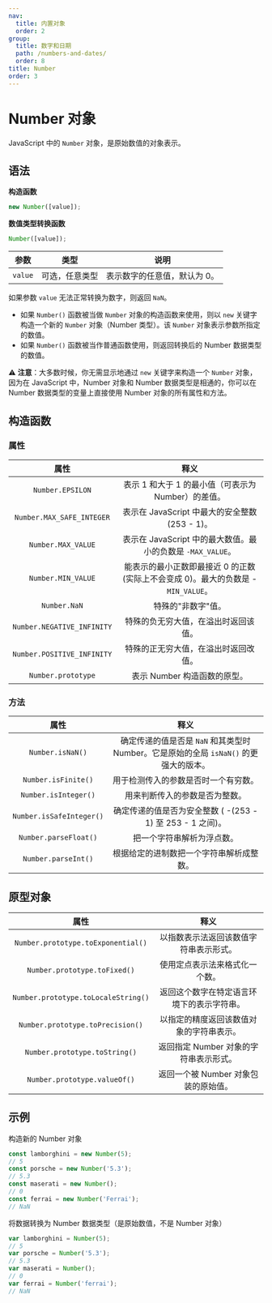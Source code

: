 ```yaml
---
nav:
  title: 内置对象
  order: 2
group:
  title: 数字和日期
  path: /numbers-and-dates/
  order: 8
title: Number
order: 3
---
```


# Number 对象

JavaScript 中的 `Number` 对象，是原始数值的对象表示。

## 语法

**构造函数**

```js
new Number([value]);
```

**数值类型转换函数**

```js
Number([value]);
```

| 参数    | 类型           | 说明                         |
| ------- | -------------- | ---------------------------- |
| `value` | 可选，任意类型 | 表示数字的任意值，默认为 0。 |

如果参数 `value` 无法正常转换为数字，则返回 `NaN`。

- 如果 `Number()` 函数被当做 `Number` 对象的构造函数来使用，则以 `new` 关键字构造一个新的 `Number` 对象（Number 类型）。该 `Number` 对象表示参数所指定的数值。
- 如果 `Number()` 函数被当作普通函数使用，则返回转换后的 Number 数据类型的数值。

⚠️ **注意**：大多数时候，你无需显示地通过 `new` 关键字来构造一个 `Number` 对象，因为在 JavaScript 中，Number 对象和 Number 数据类型是相通的，你可以在 Number 数据类型的变量上直接使用 Number 对象的所有属性和方法。

## 构造函数

### 属性

|            属性            |                                       释义                                        |
| :------------------------: | :-------------------------------------------------------------------------------: |
|      `Number.EPSILON`      |                表示 1 和大于 1 的最小值（可表示为 Number）的差值。                |
| `Number.MAX_SAFE_INTEGER`  |                  表示在 JavaScript 中最大的安全整数 (253 - 1)。                   |
|     `Number.MAX_VALUE`     |            表示在 JavaScript 中的最大数值。最小的负数是 `-MAX_VALUE`。            |
|     `Number.MIN_VALUE`     | 能表示的最小正数即最接近 0 的正数 (实际上不会变成 0)。最大的负数是 -`MIN_VALUE`。 |
|        `Number.NaN`        |                                特殊的"非数字"值。                                 |
| `Number.NEGATIVE_INFINITY` |                       特殊的负无穷大值，在溢出时返回该值。                        |
| `Number.POSITIVE_INFINITY` |                       特殊的正无穷大值，在溢出时返回改值。                        |
|     `Number.prototype`     |                           表示 Number 构造函数的原型。                            |

### 方法

|           属性           |                                         释义                                          |
| :----------------------: | :-----------------------------------------------------------------------------------: |
|     `Number.isNaN()`     | 确定传递的值是否是 `NaN` 和其类型时 Number。它是原始的全局 `isNaN()` 的更强大的版本。 |
|   `Number.isFinite()`    |                         用于检测传入的参数是否时一个有穷数。                          |
|   `Number.isInteger()`   |                            用来判断传入的参数是否为整数。                             |
| `Number.isSafeInteger()` |              确定传递的值是否为安全整数 ( -(253 - 1) 至 253 - 1 之间)。               |
|  `Number.parseFloat()`   |                              把一个字符串解析为浮点数。                               |
|   `Number.parseInt()`    |                       根据给定的进制数把一个字符串解析成整数。                        |

## 原型对象

|                属性                 |                    释义                    |
| :---------------------------------: | :----------------------------------------: |
| `Number.prototype.toExponential()`  |   以指数表示法返回该数值字符串表示形式。   |
|    `Number.prototype.toFixed()`     |       使用定点表示法来格式化一个数。       |
| `Number.prototype.toLocaleString()` | 返回这个数字在特定语言环境下的表示字符串。 |
|  `Number.prototype.toPrecision()`   |  以指定的精度返回该数值对象的字符串表示。  |
|    `Number.prototype.toString()`    |   返回指定 Number 对象的字符串表示形式。   |
|    `Number.prototype.valueOf()`     |    返回一个被 Number 对象包装的原始值。    |

## 示例

构造新的 Number 对象

```js
const lamborghini = new Number(5);
// 5
const porsche = new Number('5.3');
// 5.3
const maserati = new Number();
// 0
const ferrai = new Number('Ferrai');
// NaN
```

将数据转换为 Number 数据类型（是原始数值，不是 Number 对象）

```js
var lamborghini = Number(5);
// 5
var porsche = Number('5.3');
// 5.3
var maserati = Number();
// 0
var ferrai = Number('ferrai');
// NaN
```
